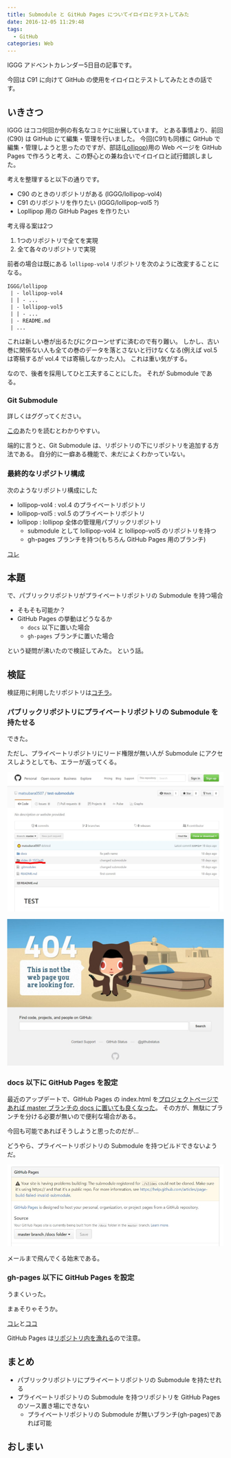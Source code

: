 ```yaml
---
title: Submodule と GitHub Pages についてイロイロとテストしてみた
date: 2016-12-05 11:29:48
tags:
  - GitHub
categories: Web
---
```


IGGG アドベントカレンダー5日目の記事です。

今回は C91 に向けて GitHub の使用をイロイロとテストしてみたときの話です。

## いきさつ

IGGG はココ何回か例の有名なコミケに出展しています。
とある事情より、前回(C90) は GitHub にて編集・管理を行いました。
今回(C91)も同様に GitHub で編集・管理しようと思ったのですが、部誌([Lollipop](https://iggg.github.io/lollipop/))用の Web ページを GitHub Pages で作ろうと考え、この野心との兼ね合いでイロイロと試行錯誤しました。

考えを整理すると以下の通りです。

- C90 のときのリポジトリがある (IGGG/lollipop-vol4)
- C91 のリポジトリを作りたい (IGGG/lollipop-vol5 ?)
- Lopllipop 用の GitHub Pages を作りたい

考え得る案は2つ

1. 1つのリポジトリで全てを実現
2. 全て各々のリポジトリで実現

前者の場合は既にある `lollipop-vol4` リポジトリを次のように改変することになる。

```
IGGG/lollipop
 | - lollipop-vol4
 | | - ...
 | - lollipop-vol5
 | | - ...
 | - README.md
 | ...
```

これは新しい巻が出るたびにクローンせずに済むので有り難い。
しかし、古い巻に関係ない人も全ての巻のデータを落とさないと行けなくなる(例えば vol.5 は寄稿するが vol.4 では寄稿しなかった人)。
これは重い気がする。

なので、後者を採用してひと工夫することにした。
それが Submodule である。

### Git Submodule

詳しくはググってください。

[この](http://qiita.com/kinpira/items/3309eb2e5a9a422199e9)あたりを読むとわかりやすい。

端的に言うと、Git Submodule は、リポジトリの下にリポジトリを追加する方法である。
自分的に一癖ある機能で、未だによくわかっていない。

### 最終的なリポジトリ構成

次のようなリポジトリ構成にした

- lollipop-vol4 : vol.4 のプライベートリポジトリ
- lollipop-vol5 : vol.5 のプライベートリポジトリ
- lollipop : lollipop 全体の管理用パブリックリポジトリ
    - submodule として lollipop-vol4 と lollipop-vol5 のリポジトリを持つ
    - gh-pages ブランチを持つ(もちろん GitHub Pages 用のブランチ)

[コレ](https://github.com/IGGG/lollipop)

## 本題

で、パブリックリポジトリがプライベートリポジトリの Submodule を持つ場合

- そもそも可能か？
- GitHub Pages の挙動はどうなるか
    - `docs` 以下に置いた場合
    - `gh-pages` ブランチに置いた場合

という疑問が沸いたので検証してみた。
という話。

## 検証

検証用に利用したリポジトリは[コチラ](https://github.com/matsubara0507/test-submodule)。


### パブリックリポジトリにプライベートリポジトリの Submodule を持たせる

できた。

ただし、プライベートリポジトリにリード権限が無い人が Submodule にアクセスしようとしても、エラーが返ってくる。

![クリック!](/images/test-github-submodule/click_private_submodule.jpg)

![404エラー...](/images/test-github-submodule/404_github.jpg)

### docs 以下に GitHub Pages を設定

最近のアップデートで、GitHub Pages の index.html を[プロジェクトページであれば master ブランチの docs に置いても良くなった](https://help.github.com/articles/configuring-a-publishing-source-for-github-pages/)。
その方が、無駄にブランチを分ける必要が無いので便利な場合がある。

今回も可能であればそうしようと思ったのだが...

どうやら、プライベートリポジトリの Submodule を持つビルドできないようだ。

![怒られた](/images/test-github-submodule/error.jpg)

メールまで飛んでくる始末である。

### gh-pages 以下に GitHub Pages を設定

うまくいった。

まぁそりゃそうか。

[コレ](https://github.com/matsubara0507/test-submodule/tree/gh-pages)と[ココ](https://matsubara0507.github.io/test-submodule/)

GitHub Pages は[リポジトリ内を漁れる](https://matsubara0507.github.io/test-submodule/README.md)ので注意。

## まとめ

- パブリックリポジトリにプライベートリポジトリの Submodule を持たせれる
- プライベートリポジトリの Submodule を持つリポジトリを GitHub Pages のソース置き場にできない
    - プライベートリポジトリの Submodule が無いブランチ(gh-pages)であれば可能

## おしまい
